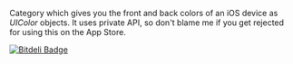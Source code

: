 Category which gives you the front and back colors of an iOS device
 as *UIColor* objects. It uses private API, so don't blame me if you
get rejected for using this on the App Store.



[![Bitdeli Badge](https://d2weczhvl823v0.cloudfront.net/neonichu/bbudevicecolors/trend.png)](https://bitdeli.com/free "Bitdeli Badge")

